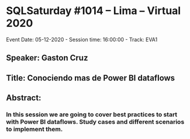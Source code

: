 # SQLSaturday #1014 – Lima – Virtual 2020
Event Date: 05-12-2020 - Session time: 16:00:00 - Track: EVA1
## Speaker: Gaston Cruz
## Title: Conociendo mas de Power BI dataflows
## Abstract:
### In this session we are going to cover best practices to start with Power BI dataflows. Study cases and different scenarios to implement them.
